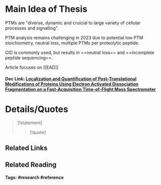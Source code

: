 # Main Idea of Thesis

PTMs are "diverse, dynamic and cruicial to large variety of cellular processes and signalling".

PTM analysis remains challenging in 2023 due to potential low PTM stoichiometry, neutral loss, multiple PTMs per proteolytic peptide.

CID is commonly used, but results in ==neutral loss== and ==incomplete peptide sequencing==.

Article focuses on [[EAD]] 



#### Doc Link: [Localization and Quantification of Post-Translational Modifications of Proteins Using Electron Activated Dissociation Fragmentation on a Fast-Acquisition Time-of-Flight **Mass Spectrometer**](https://pubs.acs.org/doi/abs/10.1021/jasms.3c00144?casa_token=FSrZ2lIcPxMAAAAA:WptDQFWiwNZM34clc8Hxfn1crqskfTV0lWNWmtjiltMYg60eruKyTyU5ZuQGcH7DRY0LjFsOweFqwHA)


# Details/Quotes

> [!statement] 
> 
> >[!quote]




## Related Links

## Related Reading



#### Tags: #research #reference 